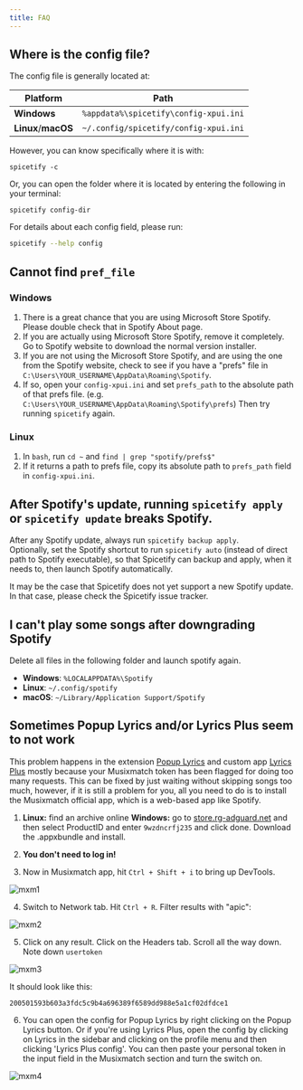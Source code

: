 ```yaml
---
title: FAQ
---
```


## Where is the config file?

The config file is generally located at:

| Platform            | Path                                       |
| ------------------- | ------------------------------------------ |
| **Windows**         | `%appdata%\spicetify\config-xpui.ini`      |
| **Linux**/**macOS** | `~/.config/spicetify/config-xpui.ini`      |

However, you can know specifically where it is with:

```
spicetify -c
```

Or, you can open the folder where it is located by entering the following in your terminal:

```
spicetify config-dir
```

For details about each config field, please run:

```bash
spicetify --help config
```

## Cannot find `pref_file`

### Windows

1. There is a great chance that you are using Microsoft Store Spotify. Please double check that in Spotify About page.
2. If you are actually using Microsoft Store Spotify, remove it completely. Go to Spotify website to download the normal version installer.
3. If you are not using the Microsoft Store Spotify, and are using the one from the Spotify website, check to see if you have a "prefs" file in `C:\Users\YOUR_USERNAME\AppData\Roaming\Spotify`.
4. If so, open your `config-xpui.ini` and set `prefs_path` to the absolute path of that prefs file. (e.g. `C:\Users\YOUR_USERNAME\AppData\Roaming\Spotify\prefs`) Then try running `spicetify` again.

### Linux

1. In `bash`, run `cd ~` and `find | grep "spotify/prefs$"`
2. If it returns a path to prefs file, copy its absolute path to `prefs_path` field in `config-xpui.ini`.

## After Spotify's update, running `spicetify apply` or `spicetify update` breaks Spotify.

After any Spotify update, always run `spicetify backup apply`.  
Optionally, set the Spotify shortcut to run `spicetify auto` (instead of direct path to Spotify executable), so that Spicetify can backup and apply, when it needs to, then launch Spotify automatically.

It may be the case that Spicetify does not yet support a new Spotify update. In that case, please check the Spicetify issue tracker.

## I can't play some songs after downgrading Spotify

Delete all files in the following folder and launch spotify again.

- **Windows**: `%LOCALAPPDATA%\Spotify`
- **Linux**: `~/.config/spotify`
- **macOS**: `~/Library/Application Support/Spotify`

## Sometimes **Popup Lyrics** and/or **Lyrics Plus** seem to not work

This problem happens in the extension [Popup Lyrics](https://github.com/spicetify/cli/wiki/Extensions#pop-up-lyrics) and custom app [Lyrics Plus](https://github.com/spicetify/cli/wiki/Custom-Apps#lyrics-plus) mostly because your Musixmatch token has been flagged for doing too many requests. This can be fixed by just waiting without skipping songs too much, however, if it is still a problem for you, all you need to do is to install the Musixmatch official app, which is a web-based app like Spotify.

1. **Linux:** find an archive online
   **Windows:** go to [store.rg-adguard.net](https://store.rg-adguard.net/) and then select ProductID and enter `9wzdncrfj235` and click done. Download the .appxbundle and install.

2. **You don't need to log in!**

3. Now in Musixmatch app, hit `Ctrl + Shift + i` to bring up DevTools.

![mxm1](https://i.imgur.com/jMGMgCc.png)

4. Switch to Network tab. Hit `Ctrl + R`. Filter results with "apic":

![mxm2](https://i.imgur.com/QdwqtQa.png)

5. Click on any result. Click on the Headers tab. Scroll all the way down. Note down `usertoken`

![mxm3](https://i.imgur.com/ZsGwKG3.png)

It should look like this:

```
200501593b603a3fdc5c9b4a696389f6589dd988e5a1cf02dfdce1
```

6. You can open the config for Popup Lyrics by right clicking on the Popup Lyrics button. Or if you're using Lyrics Plus, open the config by clicking on Lyrics in the sidebar and clicking on the profile menu and then clicking 'Lyrics Plus config'. You can then paste your personal token in the input field in the Musixmatch section and turn the switch on.

![mxm4](https://i.imgur.com/yvrkllb.png)
